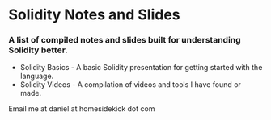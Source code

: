 # Solidity Notes and Slides
### A list of compiled notes and slides built for understanding Solidity better.

* Solidity Basics - A basic Solidity presentation for getting started with the language.
* Solidity Videos - A compilation of videos and tools I have found or made. 

Email me at daniel at homesidekick dot com
